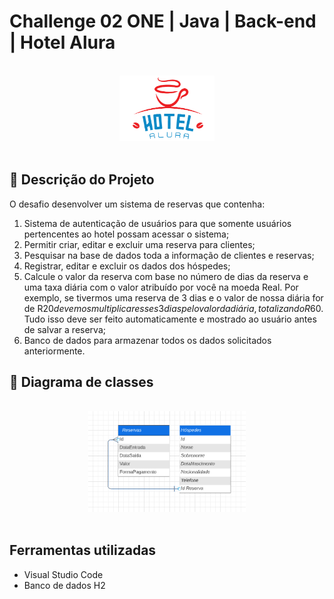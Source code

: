 # Challenge 02 ONE | Java | Back-end | Hotel Alura

</br>
<div align="center">
  <img src="assets/capa-hotel.png" width="30%" />
</div>
</br>

## :dart: Descrição do Projeto

<p>O desafio desenvolver um sistema de reservas que contenha: </p>


1. Sistema de autenticação de usuários para que somente usuários pertencentes ao hotel possam acessar o sistema;
2. Permitir criar, editar e excluir uma reserva para clientes;
3. Pesquisar na base de dados toda a informação de clientes e reservas;
4. Registrar, editar e excluir os dados dos hóspedes;
5. Calcule o valor da reserva com base no número de dias da reserva e uma taxa diária com o valor atribuído por você na moeda Real. Por exemplo, se tivermos uma reserva de 3 dias e o valor de nossa diária for de R$20 devemos multiplicar esses 3 dias pelo valor da diária, totalizando R$60. Tudo isso deve ser feito automaticamente e mostrado ao usuário antes de salvar a reserva;
6. Banco de dados para armazenar todos os dados solicitados anteriormente.



## :memo: Diagrama de classes

</br>
<div align="center">
  <img src="assets/diagrama-de-classes.png" width="50%" />
</div>
</br>




<h2>Ferramentas utilizadas</h2>

* Visual Studio Code
* Banco de dados H2